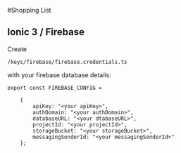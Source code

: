 #Shopping List
## Ionic 3 / Firebase

Create

	/keys/firebase/firebase.credentials.ts
	
with your firebase database details:

	export const FIREBASE_CONFIG =
	
		{
			apiKey: "<your apiKey>",
			authDomain: "<your authDomain>",
			databaseURL: "<your dtabaseURL>",
			projectId: "<your projectId>",
			storageBucket: "<your storageBucket>",
			messagingSenderId: "<your messagingSenderId>"
		};
